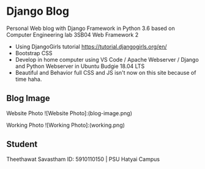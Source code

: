 # Django Blog
Personal Web blog with Django Framework in Python 3.6 based on Computer Engineering lab 3SB04 Web Framework 2
* Using DjangoGirls tutorial https://tutorial.djangogirls.org/en/
* Bootstrap CSS
* Develop in home computer using VS Code / Apache Webserver / Django and Python Webserver in Ubuntu Budgie 18.04 LTS
* Beautiful and Behavior full CSS and JS isn't now on this site because of time haha.
## Blog Image
Website Photo
![Website Photo]:(blog-image.png)

Working Photo
![Working Photo]:(working.png)

## Student
Theethawat Savastham ID: 5910110150 | PSU Hatyai Campus